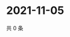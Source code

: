 # 2021-11-05

共 0 条

<!-- BEGIN WEIBO -->
<!-- 最后更新时间 Fri Nov 05 2021 18:12:42 GMT+0800 (China Standard Time) -->

<!-- END WEIBO -->
